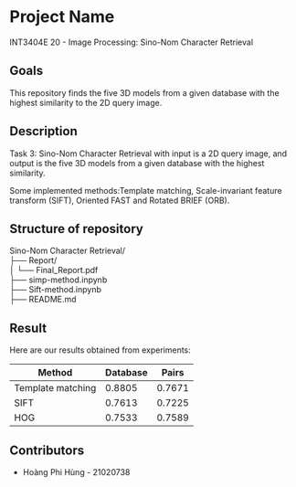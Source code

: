 # Project Name

INT3404E 20 - Image Processing: Sino-Nom Character Retrieval

## Goals
This repository finds the five 3D models from a given database with the highest similarity to the 2D query image.

## Description

Task 3: Sino-Nom Character Retrieval with input is a 2D query image, and output is the five 3D models from a given database with the highest similarity.

Some implemented methods:Template matching, Scale-invariant feature transform (SIFT), Oriented FAST and Rotated BRIEF (ORB).

## Structure of repository
Sino-Nom Character Retrieval/ \
├── Report/ \
│   └── Final_Report.pdf \
├── simp-method.inpynb \
├── Sift-method.inpynb \
├── README.md

## Result
Here are our results obtained from experiments:

| Method            | Database   | Pairs      |
| ----------------- | ---------- | ---------- |
| Template matching | 0.8805     | 0.7671     |
| SIFT              | 0.7613     | 0.7225     |
| HOG               | 0.7533     | 0.7589     |

## Contributors
 + Hoàng Phi Hùng - 21020738